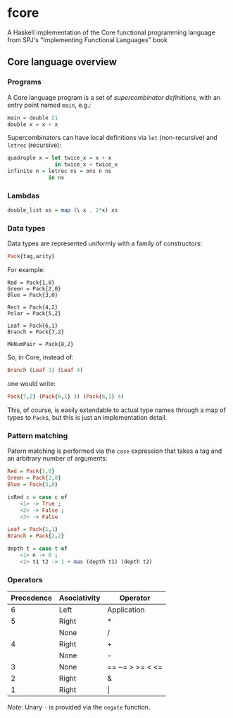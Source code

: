 # fcore

A Haskell implementation of the Core functional programming language from SPJ's "Implementing Functional Languages" book

## Core language overview

### Programs
A Core language program is a set of *supercombinator definitions*, with an entry point named `main`, e.g.:
```hs
main = double 21
double x = x + x
```

Supercombinators can have local definitions via `let` (non-recursive) and `letrec` (recursive):
```hs
quadruple x = let twice_x = x + x
               in twice_x + twice_x
infinite n = letrec ns = ons n ns
             in ns
```

### Lambdas
```hs
double_list xs = map (\ x . 2*x) xs
```

### Data types
Data types are represented uniformly with a family of constructors:
```hs
Pack{tag,arity}
```

For example:
```
Red = Pack{1,0}
Green = Pack{2,0}
Blue = Pack{3,0}

Rect = Pack{4,2}
Polar = Pack{5,2}

Leaf = Pack{6,1}
Branch = Pack{7,2}

MkNumPair = Pack{8,2}
```

So, in Core, instead of:
```hs
Branch (Leaf 3) (Leaf 4)
```
one would write:
```hs
Pack{7,2} (Pack{6,1} 3) (Pack{6,1} 4)
```

This, of course, is easily extendable to actual type names through a map of types to `Pack`s, but this is just an implementation detail.

### Pattern matching
Patern matching is performed via the `case` expression that takes a tag and an arbitrary number of arguments:
```hs
Red = Pack{1,0}
Green = Pack{2,0}
Blue = Pack{3,0}

isRed c = case c of
    <1> -> True ;
    <2> -> False ;
    <3> -> False

Leaf = Pack{1,1}
Branch = Pack{2,2}

depth t = case t of
    <1> n -> 0 ;
    <2> t1 t2 -> 1 + max (depth t1) (depth t2)
```

### Operators
| Precedence | Asociativity | Operator        |
|------------|--------------|-----------------|
| 6          | Left         | Application     |
| 5          | Right        | *               |
|            | None         | /               |
| 4          | Right        | +               |
|            | None         | -               |
| 3          | None         | == ~= > >= < <= |
| 2          | Right        | &               |
| 1          | Right        | \|              |

*Note*: Unary `-` is provided via the `negate` function.


